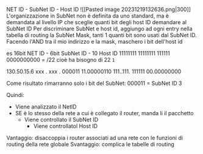 NET ID - SubNet ID - Host ID
![[Pasted image 20231219132636.png|300]]
L'organizzazione in SubNet non è definita da uno standard, ma è demandata al livello IP che sceglie quanti bit degli host ID demandare al SubNet ID
Per discriminare SubNet e host id, aggiungo ad ogni entry nella tabella di routing la SubNet Mask, tanti 1 quanti bit sono usati dal SubNet ID. Facendo l'AND tra il mio indirizzo e la mask, maschero i bit dell'host id

es 16bit NET ID - 6bit SubNet ID - 10 Host ID
11111111 11111111 111111 0000000000 = /22 cioè ha bisogno di 22 `1`

130.50.15.6
xxx . xxx . 000011 11.00000110
111..111. 111111 00.00000000

Come risultato rimarranno solo i bit del SubNet: 000011 = SubNet ID 3

Quindi: 
- Viene analizzato il NetID
- SE è lo stesso della rete a cui è collegato il router, manda li il pacchetto
	- Viene controllato il SubNet ID
		- Viene controllatol Host ID

Vantaggio: disaccoppia i router associati ad una rete con le funzioni di routing della rete globale
Svantaggio: complica le tabelle di routing